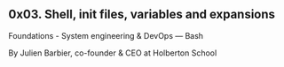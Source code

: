 ## 0x03. Shell, init files, variables and expansions

   Foundations - System engineering & DevOps ― Bash  

   By Julien Barbier, co-founder & CEO at Holberton School  
